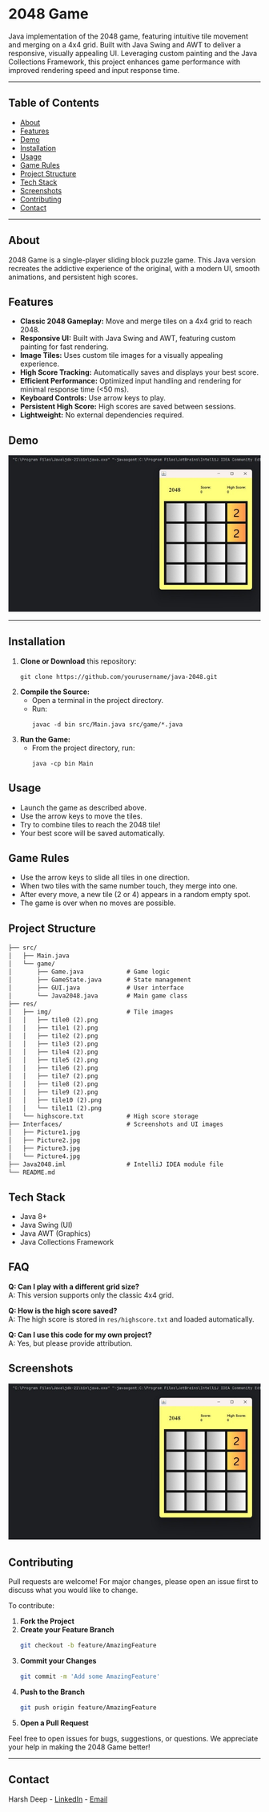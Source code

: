 # 2048 Game

Java implementation of the 2048 game, featuring intuitive tile movement and merging on a 4x4 grid. Built with Java Swing and AWT to deliver a responsive, visually appealing UI. Leveraging custom painting and the Java Collections Framework, this project enhances game performance with improved rendering speed and input response time.

---

## Table of Contents
- [About](#about)
- [Features](#features)
- [Demo](#demo)
- [Installation](#installation)
- [Usage](#usage)
- [Game Rules](#game-rules)
- [Project Structure](#project-structure)
- [Tech Stack](#tech-stack)
- [Screenshots](#screenshots)
- [Contributing](#contributing)
- [Contact](#contact)

---

## About
2048 Game is a single-player sliding block puzzle game. This Java version recreates the addictive experience of the original, with a modern UI, smooth animations, and persistent high scores.

## Features
- **Classic 2048 Gameplay:** Move and merge tiles on a 4x4 grid to reach 2048.
- **Responsive UI:** Built with Java Swing and AWT, featuring custom painting for fast rendering.
- **Image Tiles:** Uses custom tile images for a visually appealing experience.
- **High Score Tracking:** Automatically saves and displays your best score.
- **Efficient Performance:** Optimized input handling and rendering for minimal response time (<50 ms).
- **Keyboard Controls:** Use arrow keys to play.
- **Persistent High Score:** High scores are saved between sessions.
- **Lightweight:** No external dependencies required.

## Demo
![Game Screenshot](Interfaces/Picture1.jpg)

---

## Installation
1. **Clone or Download** this repository:
   ```
   git clone https://github.com/yourusername/java-2048.git
   ```
2. **Compile the Source:**
   - Open a terminal in the project directory.
   - Run:
     ```
     javac -d bin src/Main.java src/game/*.java
     ```
3. **Run the Game:**
   - From the project directory, run:
     ```
     java -cp bin Main
     ```

## Usage
- Launch the game as described above.
- Use the arrow keys to move the tiles.
- Try to combine tiles to reach the 2048 tile!
- Your best score will be saved automatically.

## Game Rules
- Use the arrow keys to slide all tiles in one direction.
- When two tiles with the same number touch, they merge into one.
- After every move, a new tile (2 or 4) appears in a random empty spot.
- The game is over when no moves are possible.

## Project Structure
```
├── src/
│   ├── Main.java                
│   └── game/
│       ├── Game.java            # Game logic
│       ├── GameState.java       # State management
│       ├── GUI.java             # User interface
│       └── Java2048.java        # Main game class
├── res/
│   ├── img/                     # Tile images
│   │   ├── tile0 (2).png
│   │   ├── tile1 (2).png
│   │   ├── tile2 (2).png
│   │   ├── tile3 (2).png
│   │   ├── tile4 (2).png
│   │   ├── tile5 (2).png
│   │   ├── tile6 (2).png
│   │   ├── tile7 (2).png
│   │   ├── tile8 (2).png
│   │   ├── tile9 (2).png
│   │   ├── tile10 (2).png
│   │   └── tile11 (2).png
│   └── highscore.txt            # High score storage
├── Interfaces/                  # Screenshots and UI images
│   ├── Picture1.jpg
│   ├── Picture2.jpg
│   ├── Picture3.jpg
│   └── Picture4.jpg
├── Java2048.iml                 # IntelliJ IDEA module file
└── README.md                    
```

## Tech Stack
- Java 8+
- Java Swing (UI)
- Java AWT (Graphics)
- Java Collections Framework


## FAQ
**Q: Can I play with a different grid size?**  
A: This version supports only the classic 4x4 grid.

**Q: How is the high score saved?**  
A: The high score is stored in `res/highscore.txt` and loaded automatically.

**Q: Can I use this code for my own project?**  
A: Yes, but please provide attribution.

## Screenshots
![Game Screenshot](Interfaces/Picture1.jpg)

## Contributing

Pull requests are welcome! For major changes, please open an issue first to discuss what you would like to change.

To contribute:
1. **Fork the Project**
2. **Create your Feature Branch**
    ```bash
    git checkout -b feature/AmazingFeature
    ```
3. **Commit your Changes**
    ```bash
    git commit -m 'Add some AmazingFeature'
    ```
4. **Push to the Branch**
    ```bash
    git push origin feature/AmazingFeature
    ```
5. **Open a Pull Request**

Feel free to open issues for bugs, suggestions, or questions. We appreciate your help in making the 2048 Game better!

---

## Contact

Harsh Deep - [LinkedIn](https://www.linkedin.com/in/harshdeep7199/) - [Email](harshdeep7199@gmail.com)
